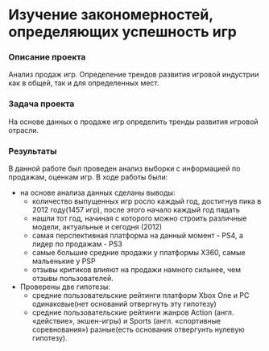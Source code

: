 # Изучение закономерностей, определяющих успешность игр

### Описание проекта
Анализ продаж игр. Определение трендов развития игровой индустрии как в общей, так и для определенных мест.

### Задача проекта
На основе данных о продаже игр определить тренды развития игровой отрасли.

### Результаты
В данной работе был проведен анализ выборки с информацией по продажам, оценкам игр. В ходе работы были:
- на основе анализа данных сделаны выводы:
  - количество выпущенных игр росло каждый год, достигнув пика в 2012 году(1457 игр), после этого начало каждый год падать
  - нашли тот год, начиная с которого можно строить различные модели, актуальные и сегодня (2012)
  - самая перспективная платформа на данный момент - PS4, а лидер по продажам - PS3
  - самые большие средние продажи у платформы X360, самые мальенькие у PSP
  - отзывы критиков влияют на продажи намного сильнее, чем отзывы пользователей.
- Проверены две гипотезы:
  - средние пользовательские рейтинги платформ Xbox One и PC одинаковые(нет оснований отвергнуть эту гипотезу)
  - средние пользовательские рейтинги жанров Action (англ. «действие», экшен-игры) и Sports (англ. «спортивные соревнования») разные(есть основания отвергунть нулевую гипотезу).
